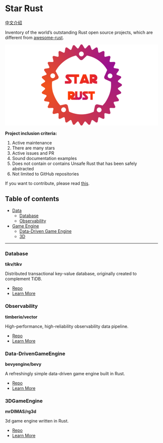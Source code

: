 # Star Rust

[中文介绍](README_ZH.md)

Inventory of the world’s outstanding Rust open source projects, which are different from [awesome-rust](https://awesome-rust.com/).

![img](images/star-rust.png)

**Project inclusion criteria:**

1. Active maintenance
2. There are many stars
3. Active issues and PR
4. Sound documentation examples
5. Does not contain or contains Unsafe Rust that has been safely abstracted
6. Not limited to GitHub repositories

If you want to contribute, please read [this](CONTRIBUTING.md).

## Table of contents

- [Data](#data)
    - [Database](#database)
    - [Observability](#observability)
- [Game Engine](#GameEngine)
    - [Data-Driven Game Engine](#Data-DrivenGameEngine)
    - [3D](#3DGameEngine)
---

### Database

**tikv/tikv**

Distributed transactional key-value database, originally created to complement TiDB.

- [Repo](https://github.com/tikv/tikv)
- [Learn More](en/Data/tikv.md)


### Observability

**timberio/vector**

High-performance, high-reliability observability data pipeline.

- [Repo](https://github.com/timberio/vector)
- [Learn More](en/Data/vector.md)


### Data-DrivenGameEngine

**bevyengine/bevy**

A refreshingly simple data-driven game engine built in Rust.

- [Repo](https://github.com/bevyengine/bevy)
- [Learn More](en/GameEngine/bevy.md)

### 3DGameEngine

**mrDIMAS/rg3d**

3d game engine written in Rust.

- [Repo](https://github.com/mrDIMAS/rg3d)
- [Learn More](en/GameEngine/rg3d.md)